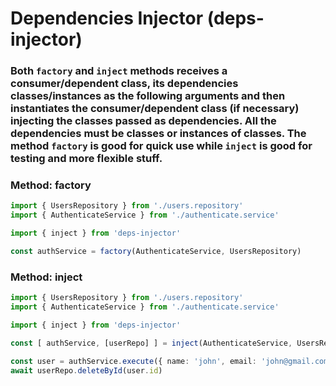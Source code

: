 # Dependencies Injector (deps-injector)

### Both `factory` and `inject` methods receives a consumer/dependent class, its dependencies classes/instances as the following arguments and then instantiates the consumer/dependent class (if necessary) injecting the classes passed as dependencies. All the dependencies must be classes or instances of classes. The method `factory` is good for quick use while `inject` is good for testing and more flexible stuff.

### Method: factory
```typescript
import { UsersRepository } from './users.repository'
import { AuthenticateService } from './authenticate.service'

import { inject } from 'deps-injector'

const authService = factory(AuthenticateService, UsersRepository)
```

### Method: inject
```typescript
import { UsersRepository } from './users.repository'
import { AuthenticateService } from './authenticate.service'

import { inject } from 'deps-injector'

const [ authService, [userRepo] ] = inject(AuthenticateService, UsersRepository)

const user = authService.execute({ name: 'john', email: 'john@gmail.com'})
await userRepo.deleteById(user.id)
```